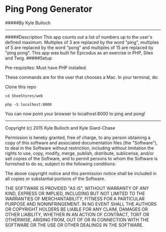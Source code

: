 # Ping Pong Generator

#####By Kyle Bulloch

-----

#####Description
This app counts out a list of numbers up to the user's defined maximum.  Multiples of 3 are replaced by the word "ping", multiples of 5 are replaced by the word "pong" and multiples of 15 are replaced by "ping pong".  This app was built for Epicodus as an exercise in PHP, Silex and Twig.
#####Setup

Pre-requisites: Must have PHP installed.

These commands are for the user that chooses a Mac.  In your terminal, do:

Clone this repo
```
cd ShoeStores/web

php -S localhost:8000
```
You can now point your browser to localhost:8000 to ping and pong!

-----

Copyright (c) 2015 Kyle Bulloch and Kyle Giard-Chase

Permission is hereby granted, free of charge, to any person obtaining a copy of this software and associated documentation files (the "Software"), to deal in the Software without restriction, including without limitation the rights to use, copy, modify, merge, publish, distribute, sublicense, and/or sell copies of the Software, and to permit persons to whom the Software is furnished to do so, subject to the following conditions:

The above copyright notice and this permission notice shall be included in all copies or substantial portions of the Software.

THE SOFTWARE IS PROVIDED "AS IS", WITHOUT WARRANTY OF ANY KIND, EXPRESS OR IMPLIED, INCLUDING BUT NOT LIMITED TO THE WARRANTIES OF MERCHANTABILITY, FITNESS FOR A PARTICULAR PURPOSE AND NONINFRINGEMENT. IN NO EVENT SHALL THE AUTHORS OR COPYRIGHT HOLDERS BE LIABLE FOR ANY CLAIM, DAMAGES OR OTHER LIABILITY, WHETHER IN AN ACTION OF CONTRACT, TORT OR OTHERWISE, ARISING FROM, OUT OF OR IN CONNECTION WITH THE SOFTWARE OR THE USE OR OTHER DEALINGS IN THE SOFTWARE.
